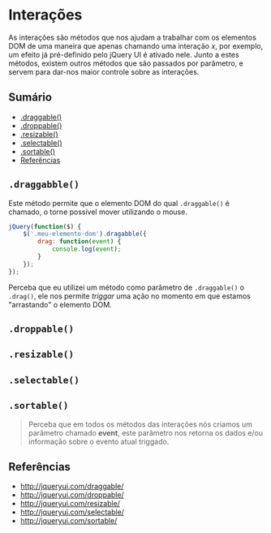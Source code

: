# Interações

As interações são métodos que nos ajudam a trabalhar com os elementos DOM de uma maneira que apenas chamando uma interação *x*, por exemplo, um efeito já pré-definido pelo jQuery UI é ativado nele. Junto a estes métodos, existem outros métodos que são passados por parâmetro, e servem para dar-nos maior controle sobre as interações.

## Sumário

- [.draggable()](#draggabble)
- [.droppable()](#droppable)
- [.resizable()](#resizable)
- [.selectable()](#selectable)
- [.sortable()](#sortable)
- [Referências](#referências)

## `.draggabble()`

Este método permite que o elemento DOM do qual `.draggable()` é chamado, o torne possível mover utilizando o mouse.

```javascript
jQuery(function($) {
    $('.meu-elemento-dom').dragabble({
        drag: function(event) {
            console.log(event);
        }
    });
});
```

Perceba que eu utilizei um método como parâmetro de `.draggable()` o `.drag()`, ele nos permite *triggar* uma ação no momento em que estamos "arrastando" o elemento DOM.

## `.droppable()`

## `.resizable()`

## `.selectable()`

## `.sortable()`

> Perceba que em todos os métodos das interações nós criamos um parâmetro chamado **event**, este parâmetro nos retorna os dados e/ou informação sobre o evento atual triggado.

## Referências

- http://jqueryui.com/draggable/
- http://jqueryui.com/droppable/
- http://jqueryui.com/resizable/
- http://jqueryui.com/selectable/
- http://jqueryui.com/sortable/
